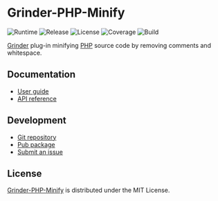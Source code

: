# Grinder-PHP-Minify
![Runtime](https://badgen.net/badge/dart/%3E%3D2.8/green) ![Release](https://img.shields.io/pub/v/grinder_php_minify.svg) ![License](https://badgen.net/badge/license/MIT/blue) ![Coverage](https://badgen.net/coveralls/c/github/cedx/grinder-php-minify) ![Build](https://badgen.net/github/checks/cedx/grinder-php-minify)

[Grinder](https://pub.dev/packages/grinder) plug-in minifying [PHP](https://www.php.net) source code by removing comments and whitespace.

## Documentation
- [User guide](https://docs.belin.io/grinder-php-minify)
- [API reference](https://api.belin.io/grinder-php-minify)

## Development
- [Git repository](https://git.belin.io/cedx/grinder-php-minify)
- [Pub package](https://pub.dev/packages/grinder_php_minify)
- [Submit an issue](https://git.belin.io/cedx/grinder-php-minify/issues)

## License
[Grinder-PHP-Minify](https://docs.belin.io/grinder-php-minify) is distributed under the MIT License.
